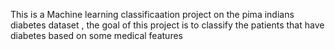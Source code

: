 This is a Machine learning classificaation project on the pima indians diabetes dataset , the goal of this project is to classify the patients that have diabetes based on some medical features
